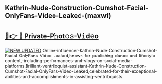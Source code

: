 ## Kathrin-Nude-Construction-Cumshot-Facial-OnlyFans-Video-Leaked-(maxwf)


# <h2><a href="https://mediaupload.pro?-19M">🔗👉 🔴 Private-P𝚑ot𝚘𝚜-V𝚒d𝚎o</a></h2>

[![NEW UPDATED](https://i.imgur.com/0qMVB7G.gif)](https://mediaupload.pro?-19M)
Online-influencer-Kathrin-Nude-Construction-Cumshot-Facial-OnlyFans-Video-Leaked,known-for-publishing-dance-and-lifestyle-content,-including-performances-and-vlogs-on-social-media-platforms.Brilliant-ventriloquist-assistant-Kathrin-Nude-Construction-Cumshot-Facial-OnlyFans-Video-Leaked,celebrated-for-their-exceptional-abilities-and-accomplishments-in-assisting-ventriloquists.  
